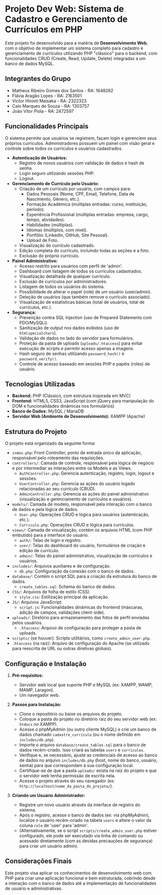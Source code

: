 # Projeto Dev Web: Sistema de Cadastro e Gerenciamento de Currículos em PHP

Este projeto foi desenvolvido para a matéria de **Desenvolvimento Web**, com o objetivo de implementar um sistema completo para cadastro e gerenciamento de currículos utilizando PHP "clássico" para o backend, com funcionalidades CRUD (Create, Read, Update, Delete) integradas a um banco de dados MySQL.

## Integrantes do Grupo

* Matheus Ribeiro Gomes dos Santos - RA: 1648262
* Flávia Aragão Lopes - RA: 2163501
* Victor Hiromi Maisaka - RA: 2322323
* Caio Marques de Souza - RA: 1303757
* João Vitor Piola - RA: 2472597

## Funcionalidades Principais

O sistema permite que usuários se registrem, façam login e gerenciem seus próprios currículos. Administradores possuem um painel com visão geral e controle sobre todos os currículos e usuários cadastrados.

* **Autenticação de Usuários:**
    * Registro de novos usuários com validação de dados e hash de senha.
    * Login seguro utilizando sessões PHP.
    * Logout.
* **Gerenciamento de Currículo pelo Usuário:**
    * Criação de um currículo por usuário, com campos para:
        * Dados Pessoais (Nome, CPF, Email, Telefone, Data de Nascimento, Gênero, etc.).
        * Formação Acadêmica (múltiplas entradas: curso, instituição, período).
        * Experiência Profissional (múltiplas entradas: empresa, cargo, tempo, atividades).
        * Habilidades (múltiplas).
        * Idiomas (múltiplos, com nível).
        * Portfólio (LinkedIn, GitHub, Site Pessoal).
        * Upload de Foto.
    * Visualização do currículo cadastrado.
    * Edição completa do currículo, incluindo todas as seções e a foto.
    * Exclusão do próprio currículo.
* **Painel Administrativo:**
    * Acesso restrito para usuários com perfil de 'admin'.
    * Dashboard com listagem de todos os currículos cadastrados.
    * Visualização detalhada de qualquer currículo.
    * Exclusão de currículos por administradores.
    * Listagem de todos os usuários do sistema.
    * Possibilidade de alterar o papel (role) de um usuário (user/admin).
    * Deleção de usuários (que também remove o currículo associado).
    * Visualização de estatísticas básicas (total de usuários, total de currículos, etc.).
* **Segurança:**
    * Prevenção contra SQL Injection (uso de Prepared Statements com PDO/MySQLi).
    * Sanitização de output nos dados exibidos (uso de `htmlspecialchars`).
    * Validação de dados no lado do servidor para formulários.
    * Proteção da pasta de uploads (`uploads/.htaccess`) para evitar execução de scripts e permitir acesso apenas a imagens.
    * Hash seguro de senhas utilizando `password_hash()` e `password_verify()`.
    * Controle de acesso baseado em sessões PHP e papéis (roles) de usuário.

## Tecnologias Utilizadas

* **Backend:** PHP (Clássico, com estrutura inspirada em MVC)
* **Frontend:** HTML5, CSS3, JavaScript (com jQuery para manipulação do DOM e funcionalidades dinâmicas nos formulários)
* **Banco de Dados:** MySQL / MariaDB
* **Servidor Web (Ambiente de Desenvolvimento):** XAMPP (Apache)

## Estrutura do Projeto

O projeto está organizado da seguinte forma:

* `index.php`: Front Controller, ponto de entrada único da aplicação, responsável pelo roteamento das requisições.
* `controllers/`: Camada de controle, responsável pela lógica de negócio e por intermediar as interações entre os Models e as Views.
    * `AuthController.php`: Gerencia autenticação, registro, login, logout e sessões.
    * `UserController.php`: Gerencia as ações do usuário logado relacionadas ao seu currículo (CRUD).
    * `AdminController.php`: Gerencia as ações do painel administrativo (visualização e gerenciamento de currículos e usuários).
* `models/`: Camada de modelo, responsável pela interação com o banco de dados e pela lógica de dados.
    * `User.php`: Operações CRUD e lógica para usuários (autenticação, etc.).
    * `Curriculo.php`: Operações CRUD e lógica para currículos.
* `views/`: Camada de visualização, contém os arquivos HTML (com PHP embutido) para a interface do usuário.
    * `auth/`: Telas de login e registro.
    * `user/`: Telas do dashboard do usuário, formulários de criação e edição de currículo.
    * `admin/`: Telas do painel administrativo, visualização de currículos e usuários.
* `includes/`: Arquivos auxiliares e de configuração.
    * `db.php`: Configuração da conexão com o banco de dados.
* `database/`: Contém o script SQL para a criação da estrutura do banco de dados.
    * `create_tables.sql`: Schema do banco de dados.
* `CSS/`: Arquivos de folha de estilo (CSS).
    * `style.css`: Estilização principal da aplicação.
* `JS/`: Arquivos JavaScript.
    * `script.js`: Funcionalidades dinâmicas do frontend (máscaras, adição de campos, validações client-side).
* `uploads/`: Diretório para armazenamento das fotos de perfil enviadas pelos usuários.
    * `.htaccess`: Arquivo de configuração para proteger a pasta de uploads.
* `scripts/` (se houver): Scripts utilitários, como `create_admin_user.php`.
* `.htaccess` (na raiz): Arquivo de configuração do Apache (se utilizado para reescrita de URL ou outras diretivas globais).

## Configuração e Instalação

1.  **Pré-requisitos:**
    * Servidor web local que suporte PHP e MySQL (ex: XAMPP, WAMP, MAMP, Laragon).
    * Um navegador web.

2.  **Passos para Instalação:**
    * Clone o repositório ou baixe os arquivos do projeto.
    * Coloque a pasta do projeto no diretório raiz do seu servidor web (ex: `htdocs` no XAMPP).
    * Acesse o phpMyAdmin (ou outro cliente MySQL) e crie um banco de dados chamado `cadastro_curriculo` (ou o nome definido em `includes/db.php`).
    * Importe o arquivo `database/create_tables.sql` para o banco de dados recém-criado. Isso criará as tabelas `users` e `curriculos`.
    * Verifique e, se necessário, ajuste as credenciais de acesso ao banco de dados no arquivo `includes/db.php` (host, nome do banco, usuário, senha) para que correspondam à sua configuração local.
    * Certifique-se de que a pasta `uploads/` exista na raiz do projeto e que o servidor web tenha permissão de escrita nela.
    * Acesse o projeto através do seu navegador (ex: `http://localhost/nome_da_pasta_do_projeto/`).

3.  **Criando um Usuário Administrador:**
    * Registre um novo usuário através da interface de registro do sistema.
    * Após o registro, acesse o banco de dados (ex: via phpMyAdmin), localize o usuário recém-criado na tabela `users` e altere o valor da coluna `role` de 'user' para 'admin'.
    * (Alternativamente, se o script `scripts/create_admin_user.php` estiver configurado, ele pode ser executado via linha de comando ou acessado diretamente (com as devidas precauções de segurança) para criar um usuário admin).

## Considerações Finais

Este projeto visa aplicar os conhecimentos de desenvolvimento web com PHP para criar uma aplicação funcional e bem estruturada, cobrindo desde a interação com o banco de dados até a implementação de funcionalidades de usuário e administrativas.
